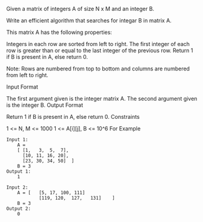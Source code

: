 Given a matrix of integers A of size N x M and an integer B.

Write an efficient algorithm that searches for integar B in matrix A.

This matrix A has the following properties:

Integers in each row are sorted from left to right.
The first integer of each row is greater than or equal to the last integer of the previous row.
Return 1 if B is present in A, else return 0.

Note: Rows are numbered from top to bottom and columns are numbered from left to right.




Input Format

The first argument given is the integer matrix A.
The second argument given is the integer B.
Output Format

Return 1 if B is present in A, else return 0.
Constraints

1 <= N, M <= 1000
1 <= A[i][j], B <= 10^6
For Example
```
Input 1:
    A = 
    [ [1,   3,  5,  7],
      [10, 11, 16, 20],
      [23, 30, 34, 50]  ]
    B = 3
Output 1:
    1

Input 2:
    A = [   [5, 17, 100, 111]
            [119, 120,  127,   131]    ]
    B = 3
Output 2:
    0
```

